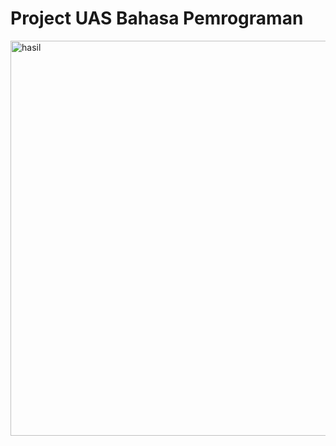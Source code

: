 # Project UAS Bahasa Pemrograman

<img width="632" alt="hasil" src="https://user-images.githubusercontent.com/57063216/72673497-f1d89180-3a9d-11ea-8f16-1a33fc837381.PNG">
